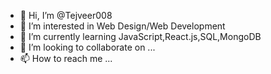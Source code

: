 - 👋 Hi, I’m @Tejveer008
- 👀 I’m interested in Web Design/Web Development
- 🌱 I’m currently learning JavaScript,React.js,SQL,MongoDB
- 💞️ I’m looking to collaborate on ...
- 📫 How to reach me ...

<!---
Tejveer008/Tejveer008 is a ✨ special ✨ repository because its `README.md` (this file) appears on your GitHub profile.
You can click the Preview link to take a look at your changes.
--->
